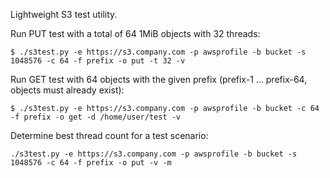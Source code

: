 Lightweight S3 test utility.

Run PUT test with a total of 64 1MiB objects with 32 threads:
````
$ ./s3test.py -e https://s3.company.com -p awsprofile -b bucket -s 1048576 -c 64 -f prefix -o put -t 32 -v
````

Run GET test with 64 objects with the given prefix (prefix-1 ... prefix-64, objects must already exist):
````angular2html
$ ./s3test.py -e https://s3.company.com -p awsprofile -b bucket -c 64 -f prefix -o get -d /home/user/test -v
````

Determine best thread count for a test scenario:
````
./s3test.py -e https://s3.company.com -p awsprofile -b bucket -s 1048576 -c 64 -f prefix -o put -v -m
````
